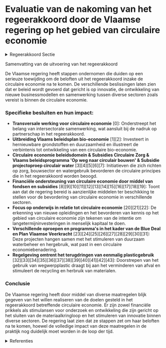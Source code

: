 # Evaluatie van de nakoming van het regeerakkoord door de Vlaamse regering op het gebied van circulaire economie

<details>
        <summary>Regeerakkoord Sectie </summary>
        <p>2.4.1 Visie We streven naar een maximale circulaire economie om zo beter in onze behoeften aan grondstoffen en water te kunnen voorzien en ons welzijn te maximaliseren met een kleinere ecolo-gische voetafdruk. We leggen daarbij sterk nadruk op partnerschap tussen bedrijven, kennisinstel-lingen, middenveld en overheden en bieden voldoende ruimte voor experimenten. Circulaire economie biedt onze bedrijven kansen voor innovatie via de ontwikkeling van nieuwe businessmodellen, producten die beter recycleer-baar, herbruikbaar en herstelbaar zijn, nieuwe partnerschappen onder meer voor uitwisseling van grondstoffen en energie, … Dit laat hen toe beter tegemoet te komen aan de behoeften van zowel hun klanten als de maatschappij en om het verschil te maken met (buitenlandse) concurrenten. </p>
        </details> 

Samenvatting van de uitvoering van het regeerakkoord

De Vlaamse regering heeft stappen ondernomen die duiden op een serieuze toewijding om de beloften uit het regeerakkoord inzake de circulaire economie na te komen. De verschillende beslissingen laten zien dat er beleid wordt gevoerd dat gericht is op innovatie, de ontwikkeling van nieuwe businessmodellen en samenwerking tussen diverse sectoren zoals vereist is binnen de circulaire economie.

### Specifieke besluiten en hun impact:

- **Transversale werking voor circulaire economie** \[0\]: Onderstreept het belang van intersectorale samenwerking, wat aansluit bij de nadruk op partnerschap in het regeerakkoord.
- **Uitbreiding Vlaams beleidsplan bio-economie** \[1\]\[2\]: Investeert in hernieuwbare grondstoffen en duurzaamheid en illustreert de verbintenis tot ontwikkeling van een circulaire bio-economie.
- **Circulaire economie beleidsdomein & Subsidies Circulaire Zorg & Vlaams beleidsprogramma 'Op weg naar circulair bouwen' & Subsidie projectoproep circulair water** \[3\]\[4\]\[5\]\[6\]\[7\]: Initiatieven die zich richten op zorg, bouwsector en watergebruik bevorderen de circulaire principes die in het regeerakkoord worden beoogd.
- **Financiële ondersteuning van circulaire economie door middel van fondsen en subsidies** \[8\]\[9\]\[10\]\[11\]\[12\]\[13\]\[14\]\[15\]\[16\]\[17\]\[18\]\[19\]: Toont aan dat de regering bereid is aanzienlijke middelen ter beschikking te stellen voor de bevordering van circulaire economie in verschillende sectoren.
- **Focus op onderwijs in relatie tot circulaire economie** \[20\]\[21\]\[22\]: De erkenning van nieuwe opleidingen en het bevorderen van kennis op het gebied van circulaire economie zijn tekenen van de intentie om langetermijninvesteringen in menselijk kapitaal te doen.
- **Verschillende oproepen en programma's in het kader van de Blue Deal en Plan Vlaamse Veerkracht** \[23\]\[24\]\[25\]\[26\]\[27\]\[28\]\[29\]\[30\]\[31\]: Deze projecten hangen samen met het stimuleren van duurzaam waterbeheer en hergebruik, wat past in een circulaire economiebenadering.
- **Regelgeving omtrent het terugdringen van eenmalig plasticgebruik** \[32\]\[33\]\[34\]\[35\]\[36\]\[37\]\[38\]\[39\]\[40\]\[41\]\[42\]\[43\]: Doorstrepen van het gebruik van wegwerpplastic draagt bij aan het verminderen van afval en stimuleert de recycling en herbruik van materialen.

### Conclusie

De Vlaamse regering heeft door middel van diverse maatregelen blijk gegeven van het willen realiseren van de doelen gesteld in het regeerakkoord betreffende circulaire economie. Er zijn zowel financiële prikkels als stimulansen voor onderzoek en ontwikkeling die zijn gericht op het sluiten van de materiaalkringloop en het stimuleren van innovatie binnen diverse sectoren. De regering laat zien dat ze stappen zet om haar beloften na te komen, hoewel de volledige impact van deze maatregelen in de praktijk nog duidelijk moet worden in de loop der tijd.

<details>
        <summary> Referenties</summary>
        **[\[0\]]** : **(2020-07-10)** Transversale werking voor de circulaire economie van Vlaanderen 

**[\[1\]](http://themis.vlaanderen.be/id/nieuwsbrief-info/62693E061C4A193816C2FCAD)** : **(2022-04-29)** Plan Vlaamse Veerkracht: volgende stappen en uitbreiding van het Vlaams beleidsplan bio-economie Volgende stappen en uitbreiding van het Vlaams beleidsplan bio-economie  ​De  beleidsnota Economie, Wet... 

**[\[2\]](http://themis.vlaanderen.be/id/resource/a9f5ab30-4925-11ec-94bb-99a9d1e168fe)** : **(2020-12-18)** Vlaams beleidsplan bio-economie   De Vlaamse Regering keurt het Vlaams beleidsplan bio-economie goed. Het bevat een reeks acties rond stimulering van onderzoek en innovatie, begeleiding van nieuwe sam... 

**[\[3\]]** : **(2020-07-10)** Conceptnota: “Circulaire economie beleidsdomein EWI” 

**[\[4\]](http://themis.vlaanderen.be/id/nieuwsbericht/64A3CC362D77B42474D4F59D)** : **(2023-07-07)** Subsidies gerichte oproep Circulaire Zorg 2023 om het gebruik van herbruikbaar materiaal in de medische zorg te bevorderen Ontwerpbesluit van de Vlaamse Regering tot het toekennen van de subsidies voo... 

**[\[5\]](http://themis.vlaanderen.be/id/nieuwsbrief-info/626901671C4A193816C2FBB8)** : **(2022-04-29)** Vlaams beleidsprogramma 'Op weg naar circulair bouwen 2022-2030'   De  Openbare Vlaamse Afvalstoffenmaatschappij (OVAM)  heeft een beleidsprogramma  uitgewerkt  dat tot 2030 de transitie naar een circ... 

**[\[6\]](http://themis.vlaanderen.be/id/nieuwsbericht/642401F08A5434FEB565712A)** : **(2023-03-31)** Subsidie projectoproep circulair water   De Vlaamse Regering keurt de oproep 'circulair water' 2023 en het subsidiereglement daarvoor goed, om de waterbeschikbaarheid in Vlaanderen te vergroten en cir... 

**[\[7\]](http://themis.vlaanderen.be/id/nieuwsbericht/641877993335D329E25ED40B)** : **(2023-03-24)** Voortgang, evaluatie en vernieuwing dienstverlening ondernemerschap en innovatieversnelling: bestelling 4de werkjaar met aandacht voor een duurzame transformatie van de economie 

**[\[8\]](http://themis.vlaanderen.be/id/nieuwsbericht/649BEA172D77B42474D4E920)** : **(2023-06-30)** Vaststelling regels thematische oproep voor circulaire economie bij het Fonds Wetenschappelijk Onderzoek (FWO) Ontwerpbesluit van de Vlaamse Regering tot vaststelling van de regels voor de thematische... 

**[\[9\]](http://themis.vlaanderen.be/id/nieuwsbericht/645A4D708E8235823F6B7432)** : **(2023-05-12)** Vaststelling regels thematische oproep voor circulaire economie bij het Fonds Wetenschappelijk Onderzoek (FWO) Voorontwerp van besluit van de Vlaamse Regering tot vaststelling van de regels voor de th... 

**[\[10\]](http://themis.vlaanderen.be/id/nieuwsbrief-info/636A680D34B8770AF8FDE23D)** : **(2022-11-10)** Plan Vlaamse Veerkracht: Steun aan projecten binnen de oproep Living Labs Circulaire Economie Toekenning van steun aan projecten binnen de oproep Living Labs Circulaire Economie  De Vlaamse Regering v... 

**[\[11\]](http://themis.vlaanderen.be/id/nieuwsbrief-info/634FE3381EA6B745D23CC063)** : **(2022-10-21)** Plan Vlaamse Veerkracht: Innovatieve Projecten Circulair Watergebruik Subsidiëring projecten hergebruik effluent Vijf ontwerpbesluiten van de Vlaamse Regering  In het kader van de Blue Deal is in  pro... 

**[\[12\]](http://themis.vlaanderen.be/id/nieuwsbrief-info/61B86FBA364ED9000900141E)** : **(2021-12-17)** Erkenningsaanvraag Steunpunt voor Beleidsrelevant Onderzoek voor het thema ‘Circulaire Economie’ (2022-2026)   Op 31 december 2021 loopt de erkenningstermijn van het huidige Steunpunt Circulaire Econo... 

**[\[13\]](http://themis.vlaanderen.be/id/nieuwsbrief-info/60C89B23364ED900080003DC)** : **(2021-06-18)** Plan Vlaamse Veerkracht: Recyclagehub regels voor toekenning steun aan ondernemingen om materiaalkringlopen te sluiten Recyclagehub Voorontwerp van besluit van de Vlaamse Regering tot vaststelling van... 

**[\[14\]](http://themis.vlaanderen.be/id/nieuwsbrief-info/61F8E9C1D5F0FAFA87AFA8EA)** : **(2022-02-04)** Beheersovereenkomst Steunpunt Circulaire Economie (CE Center) 2022-2026 

**[\[15\]](http://themis.vlaanderen.be/id/nieuwsbrief-info/6374C11F34B8770AF8FDE929)** : **(2022-11-18)** Plan Vlaamse Veerkracht: Subsidie innovatieve projecten Circulair Watergebruik in kader van Blue Deal Blue Deal: subsidiëring projecten hergebruik hemelwater Vijf ontwerpbesluiten van de Vlaamse Reger... 

**[\[16\]](http://themis.vlaanderen.be/id/nieuwsbrief-info/607FEC23364ED900080004E3)** : **(2021-04-23)** Vlaams actieplan 'Voedselverlies en biomassa(rest)stromen circulair 2021-2025'   De Vlaamse Regering keurt ​het  Vlaams actieplan 'Voedselverlies en biomassa(rest)stromen circulair 2021-2025' goed. Me... 

**[\[17\]](http://themis.vlaanderen.be/id/nieuwsbrief-info/637DDE6C34B8770AF8FDF3A6)** : **(2022-11-25)** Plan Vlaamse Veerkracht: Steun aan ondernemingen om materiaalkringlopen te sluiten in kader van tweede oproep 'Recyclagehub' Recyclagehub Resultaten van de tweede call in uitvoering van het besluit va... 

**[\[18\]](http://themis.vlaanderen.be/id/nieuwsbrief-info/612F5176364ED90008000281)** : **(2021-09-03)** Subsidies Circulair Werk(t) – fase 2 Ontwerpbesluit van de Vlaamse Regering tot toekenning van een subsidie aan diverse ondernemingen in het kader van de ESF oproep 520 Circulair Werk(t) - fase 2  Om ... 

**[\[19\]](http://themis.vlaanderen.be/id/nieuwsbrief-info/60EE90C0364ED900080014D5)** : **(2021-07-16)** Plan Vlaamse Veerkracht: bestedingskader middelen projectoproep 'Hergebruik Restwater' Projectoproep “Hergebruik Restwater”  Vlaanderen kent vandaag reeds een hoge graad van droogte en een structureel... 

**[\[20\]](http://themis.vlaanderen.be/id/resource/6495fa00-4929-11ec-94bb-99a9d1e168fe)** : **(2020-05-15)** Erkenning master bio-industriële wetenschappen UGent: circulaire bioprocestechnologie Ontwerpbesluit van de Vlaamse Regering tot erkenning van de initiële masteropleiding master in de bio-industriële ... 

**[\[21\]](http://themis.vlaanderen.be/id/nieuwsbrief-info/62A9934D94D257C352466804)** : **(2022-06-17)** Macrodoelmatigheid van de opleiding bachelor in toegepaste circulaire economie en technologie, vestiging Diepenbeek, aangevraagd door UC Limburg   De Vlaamse Regering geeft een  negatief oordeel  over... 

**[\[22\]](http://themis.vlaanderen.be/id/nieuwsbrief-info/60E40875364ED90008000562)** : **(2021-07-09)** Macrodoelmatigheid van de opleiding 'Bachelor in toegepaste circulaire economie en technologie', aangevraagd door UC Limburg, vestiging Diepenbeek   Volgens de Codex Hoger Onderwijs kan een onderwijsi... 

**[\[23\]](http://themis.vlaanderen.be/id/nieuwsbrief-info/63906495C2B90D4571CF76EF)** : **(2022-12-09)** Plan Vlaamse Veerkracht: subsidies duurzaam watergebruik en overheidsopdracht studie naar ‘Groenblauwe business modellen voor landbouwers’ A. Drie ontwerpbesluiten van de Vlaamse Regering B. Goedkeuri... 

**[\[24\]](http://themis.vlaanderen.be/id/nieuwsbrief-info/608A6D44364ED90008000A20)** : **(2021-04-30)** Thematische oproep bio-economie bij het Fonds Wetenschappelijk Onderzoek - Vlaanderen Thematische oproep bio-economie Voorontwerp van besluit van de Vlaamse Regering tot vaststelling van de regels voo... 

**[\[25\]](http://themis.vlaanderen.be/id/nieuwsbrief-info/60E55D58364ED900080008C9)** : **(2021-07-09)** Plan Vlaamse Veerkracht: Thematische oproep bio-economie bij het Fonds Wetenschappelijk Onderzoek - Vlaanderen Thematische oproep bio-economie Ontwerpbesluit van de Vlaamse Regering tot vaststelling v... 

**[\[26\]](http://themis.vlaanderen.be/id/resource/ad58d360-4925-11ec-94bb-99a9d1e168fe)** : **(2020-12-18)** Langetermijnvisie Eindverwerking 

**[\[27\]](http://themis.vlaanderen.be/id/nieuwsbrief-info/60AE54B8364ED9000800020A)** : **(2021-05-28)** Plan Vlaamse Veerkracht: dossiernummers 25 en 27 Blue Deal: ecologiesteun aan bedrijven en steun voor onderzoek in de landbouwsector  Uit recente kaarten en indicatoren van de OESO en van het World Re... 

**[\[28\]](http://themis.vlaanderen.be/id/nieuwsbrief-info/63A1C1C8DBF1CAE811022333)** : **(2022-12-23)** Reservering VKF-middelen voor maatregel klimaatmitigatie in afvalsector en via circulaire economie   De Vlaamse Regering reserveert een half miljoen euro vanuit het Vlaams Klimaatfonds voor de onderst... 

**[\[29\]](http://themis.vlaanderen.be/id/nieuwsbrief-info/639048ACC2B90D4571CF7663)** : **(2022-12-09)** Plan Vlaamse Veerkracht: uitgaventoetsing ‘Duurzaam watergebruik en de organisatie van het waterlandschap’ Uitgaventoetsing water  Een uitgaventoetsing wordt in de Vlaamse Codex Overheidsfinanciën ged... 

**[\[30\]](http://themis.vlaanderen.be/id/nieuwsbrief-info/61A8D2DF364ED90008000030)** : **(2021-12-03)** Plan Vlaamse Veerkracht: Subsidies projecten proeftuinen droogte Subsidies projecten proeftuinen droogte Vier ontwerpbesluiten van de Vlaamse Regering  In het kader van de Blue Deal , het plan om de s... 

**[\[31\]](http://themis.vlaanderen.be/id/resource/a8360070-8a79-11ec-b92e-970acd8c80b9)** : **(2020-06-05)** Toekenning van strategische transformatiesteun aan SB Diest nv in Diest   De Vlaamse Regering kent zo'n 628.000 euro strategische transformatiesteun toe aan SB Diest nv in Diest. SB Diest is een produ... 

**[\[32\]](http://themis.vlaanderen.be/id/nieuwsbericht/645A563B8E8235823F6B747D)** : **(2023-05-12)** Omzetting Europese Richtlijn vermindering effecten bepaalde kunststofproducten op het milieu: wijzigingsbesluit Ontwerpbesluit van de Vlaamse Regering tot wijziging van het besluit van de Vlaamse Rege... 

**[\[33\]](http://themis.vlaanderen.be/id/nieuwsbericht/63E394302E929B312AB5D0F2)** : **(2023-02-10)** Omzetting Europese Richtlijn vermindering effecten bepaalde kunststofproducten op het milieu: wijzigingsbesluit Voorontwerp van besluit van de Vlaamse Regering tot wijziging van het besluit van de Vla... 

**[\[34\]](http://themis.vlaanderen.be/id/resource/9f29bed0-492a-11ec-94bb-99a9d1e168fe)** : **(2020-02-21)** Uitvoeringsplan kunststoffen 2020-2025 OVAM   De Openbare Vlaamse Afvalmaatschappij (OVAM) heeft een uitvoeringsplan voor kunststoffen 2020-2025 voorbereid. Het actieprogramma bevat acties die het slu... 

**[\[35\]](http://themis.vlaanderen.be/id/resource/d7a771b0-4927-11ec-94bb-99a9d1e168fe)** : **(2020-07-17)** Omzetting van de gewijzigde Europese kaderrichtlijn afvalstoffen: wijzigingsdecreet Voorontwerp van decreet tot wijziging van het decreet van 5 april 1995 houdende algemene bepalingen inzake milieubel... 

**[\[36\]](http://themis.vlaanderen.be/id/nieuwsbrief-info/619FBC4F364ED900080000DA)** : **(2021-11-26)** Conceptnota: “visie op CCUS: koolstof afvang, hergebruik en opslag“ 

**[\[37\]](http://themis.vlaanderen.be/id/nieuwsbrief-info/60A75C54364ED900080004B2)** : **(2021-05-21)** Thematische oproep bio-economie bij het Fonds Wetenschappelijk Onderzoek - Vlaanderen Thematische oproep bio-economie Voorontwerp van besluit van de Vlaamse Regering tot vaststelling van de regels voo... 

**[\[38\]](http://themis.vlaanderen.be/id/nieuwsbrief-info/63A1B792DBF1CAE811022308)** : **(2022-12-23)** Oproep ‘Investeringen in een duurzame en groene mobiliteit in de sociale economie’   De Vlaamse Regering hecht haar goedkeuring aan de intentieverklaring en oproep handleiding voor ‘Investeringen in e... 

**[\[39\]](http://themis.vlaanderen.be/id/resource/ac2116b0-4925-11ec-94bb-99a9d1e168fe)** : **(2020-12-18)** Omzetting gewijzigde Europese richtlijnen afvalstoffen, havenontvangstvoorzieningen voor afvalafgifte van schepen en vermindering effecten van bepaalde kunststofproducten op het milieu Ontwerpdecreet ... 

**[\[40\]](http://themis.vlaanderen.be/id/nieuwsbrief-info/6398493BC2B90D4571CF89DF)** : **(2022-12-16)** Plan Vlaamse Veerkracht: 1 miljoen strategische ecologiesteun aan Covestro nv in Antwerpen Toekenning van Strategische Ecologiesteun aan Covestro nv te Antwerpen  De Vlaamse Regering kent 1 miljoen eu... 

**[\[41\]](http://themis.vlaanderen.be/id/resource/d4296a90-8a7a-11ec-b92e-970acd8c80b9)** : **(2020-10-30)** Omzetting gewijzigde Europese richtlijnen afvalstoffen, havenontvangstvoorzieningen voor afvalafgifte van schepen en vermindering effecten van bepaalde kunststofproducten op het milieu Voorontwerp van... 

**[\[42\]](http://themis.vlaanderen.be/id/nieuwsbericht/6585474CE2E2C9E5814C2D90)** : **(2023-12-22)** Omzetting Europese Richtlijn vermindering effecten bepaalde kunststofproducten op het milieu: wijzigingsbesluit Ontwerpbesluit van de Vlaamse Regering tot wijziging van het besluit van de Vlaamse rege... 

**[\[43\]](http://themis.vlaanderen.be/id/nieuwsbericht/651BE1857FDB1A5D07827920)** : **(2023-10-06)** Impact geografische omschrijving werkingsgebieden afvalintercommunales op efficiëntie logistiek huishoudelijk afval in Vlaanderen 
        </details> 

